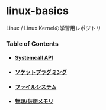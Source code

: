 # linux-basics
Linux / Linux  Kernelの学習用レポジトリ

### Table of Contents
 - #### [Systemcall API](syscall)
 - #### [ソケットプラグミング](socket_programing)
 - #### [ファイルシステム](filesystem)
 - #### [物理/仮想メモリ](filesystem)

